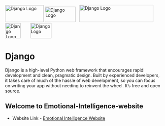 <!---
<img src="https://www.pngall.com/wp-content/uploads/2016/05/Python-Logo-PNG-Image.png" width="125" height="55" alt="Django Logo" title="Django Logo"> <img src="https://toppng.com/public/uploads/thumbnail/django-python-logo-apress-the-definitive-guide-to-django-web-development-11562875828tuty2twxki.png" width="100" height="50" alt="Django Logo" title="Django Logo"> &nbsp;&nbsp;&nbsp;&nbsp;&nbsp; <img src="https://www.freeiconspng.com/uploads/w3c-html5-logo-0.png" width="60" height="60" alt="Django Logo" title="Django Logo">  <img src="https://www.shariqueweb.com/wp-content/uploads/2015/06/css3.png" width="63" height="63" alt="Django Logo" title="Django Logo"> <img src="https://www.freepnglogos.com/uploads/javascript-png/javascript-shield-logo-icon-2.png" width="60" height="58" alt="Django Logo" title="Django Logo"> 
--->

<img src="https://www.pngall.com/wp-content/uploads/2016/05/Python-Logo-PNG-Image.png" width="125" height="55" alt="Django Logo" title="Django Logo"> <img src="https://toppng.com/public/uploads/thumbnail/django-python-logo-apress-the-definitive-guide-to-django-web-development-11562875828tuty2twxki.png" width="100" height="50" alt="Django Logo" title="Django Logo"> &nbsp; <img src="https://p92.com/binaries/content/gallery/p92website/technologies/htmlcssjs-details.png" width="240" height="56" alt="Django Logo" title="Django Logo"> <img src="https://cdn.icon-icons.com/icons2/2415/PNG/512/bootstrap_plain_wordmark_logo_icon_146620.png" width="50" height="50" alt="Django Logo" title="Django Logo"> &nbsp;&nbsp;&nbsp;&nbsp;&nbsp;&nbsp; <img src="https://www.freepnglogos.com/uploads/logo-mysql-png/logo-mysql-mysql-and-moodle-elearningworld-5.png" width="68" height="50" alt="Django Logo" title="Django Logo"> 

# Django 

Django is a high-level Python web framework that encourages rapid development and clean, pragmatic design. Built by experienced developers, it takes care of much of the hassle of web development, so you can focus on writing your app without needing to reinvent the wheel. It’s free and open source.

## Welcome to Emotional-Intelligence-website

- Website Link - [Emotional Intelligence Website](https://eitest.pythonanywhere.com/)
